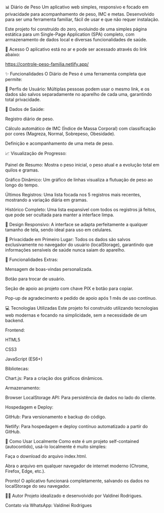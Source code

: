 📊 Diário de Peso
Um aplicativo web simples, responsivo e focado em privacidade para acompanhamento de peso, IMC e metas. Desenvolvido para ser uma ferramenta familiar, fácil de usar e que não requer instalação.

Este projeto foi construído do zero, evoluindo de uma simples página estática para um Single-Page Application (SPA) completo, com armazenamento de dados local e diversas funcionalidades de saúde.

🚀 Acesso
O aplicativo está no ar e pode ser acessado através do link abaixo:

https://controle-peso-familia.netlify.app/

✨ Funcionalidades
O Diário de Peso é uma ferramenta completa que permite:

👤 Perfis de Usuário: Múltiplas pessoas podem usar o mesmo link, e os dados são salvos separadamente no aparelho de cada uma, garantindo total privacidade.

📏 Dados de Saúde:

Registro diário de peso.

Cálculo automático de IMC (Índice de Massa Corporal) com classificação por cores (Magreza, Normal, Sobrepeso, Obesidade).

Definição e acompanhamento de uma meta de peso.

📈 Visualização de Progresso:

Painel de Resumo: Mostra o peso inicial, o peso atual e a evolução total em quilos e gramas.

Gráfico Dinâmico: Um gráfico de linhas visualiza a flutuação de peso ao longo do tempo.

Últimos Registros: Uma lista focada nos 5 registros mais recentes, mostrando a variação diária em gramas.

Histórico Completo: Uma lista expansível com todos os registros já feitos, que pode ser ocultada para manter a interface limpa.

📱 Design Responsivo: A interface se adapta perfeitamente a qualquer tamanho de tela, sendo ideal para uso em celulares.

🔐 Privacidade em Primeiro Lugar: Todos os dados são salvos exclusivamente no navegador do usuário (localStorage), garantindo que informações sensíveis de saúde nunca saiam do aparelho.

🎉 Funcionalidades Extras:

Mensagem de boas-vindas personalizada.

Botão para trocar de usuário.

Seção de apoio ao projeto com chave PIX e botão para copiar.

Pop-up de agradecimento e pedido de apoio após 1 mês de uso contínuo.

💻 Tecnologias Utilizadas
Este projeto foi construído utilizando tecnologias web modernas e focando na simplicidade, sem a necessidade de um backend.

Frontend:

HTML5

CSS3

JavaScript (ES6+)

Bibliotecas:

Chart.js: Para a criação dos gráficos dinâmicos.

Armazenamento:

Browser LocalStorage API: Para persistência de dados no lado do cliente.

Hospedagem e Deploy:

GitHub: Para versionamento e backup do código.

Netlify: Para hospedagem e deploy contínuo automatizado a partir do GitHub.

📂 Como Usar Localmente
Como este é um projeto self-contained (autocontido), usá-lo localmente é muito simples:

Faça o download do arquivo index.html.

Abra o arquivo em qualquer navegador de internet moderno (Chrome, Firefox, Edge, etc.).

Pronto! O aplicativo funcionará completamente, salvando os dados no localStorage do seu navegador.

👨‍💻 Autor
Projeto idealizado e desenvolvido por Valdinei Rodrigues.

Contato via WhatsApp: Valdinei Rodrigues
